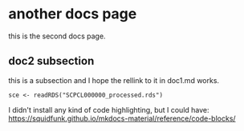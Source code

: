 # another docs page

this is the second docs page.

## doc2 subsection

this is a subsection and I hope the rellink to it in doc1.md works.


```
sce <- readRDS("SCPCL000000_processed.rds")
```

I didn't install any kind of code highlighting, but I could have: https://squidfunk.github.io/mkdocs-material/reference/code-blocks/